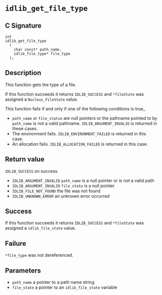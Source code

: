 # `idlib_get_file_type`

## C Signature
```
int
idlib_get_file_type
  (
    char const* path_name,
    idlib_file_type* file_type
  );
```

## Description
This function gets the type of a file.

If this function succeeds it returns `IDLIB_SUCCESS` and `*fileState` was assigned a `Nucleus_FileState` value.

This function fails if and only if one of the following conditions is true_
- `path_name` or `file_statze` are null pointers or the pathname pointed to by `path_name` is not a valid pathname.
   `IDLIB_ARGUMENT_INVALID` is returned in these cases.
- The environment fails.
  `IDLIB_ENVIRONMENT_FAILED` is returned in this case.
- An allocation fails.
  `IDLIB_ALLOCATION_FAILED` is returned in this case.

## Return value
`IDLIB_SUCCESS` on success.
- `IDLIB_ARGUMENT_INVALID` `path_name` is a null pointer or is not a valid path
- `IDLIB_ARGUMENT_INVALID` `file_state` is a null pointer
- `IDLIB_FILE_NOT_FOUND` the file was not found
- `IDLIB_UNKNOWN_ERROR` an unknown error occurred

## Success
If this function succeeds it returns `IDLIB_SUCCESS` and `*fileState` was assigned a `idlib_file_state` value.

## Failure
`*file_type` was not dereferenced.

## Parameters
- `path_name` a pointer to a path name string
- `file_state` a pointer to an `idlib_file_state` variable
